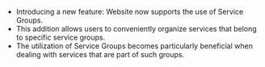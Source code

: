 - Introducing a new feature: Website now supports the use of Service Groups.
- This addition allows users to conveniently organize services that belong to specific service groups.
- The utilization of Service Groups becomes particularly beneficial when dealing with services that are part of such groups.
